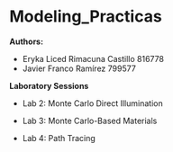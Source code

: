 # Modeling_Practicas

**Authors:**

- Eryka Liced Rimacuna Castillo     816778
- Javier Franco Ramírez             799577

**Laboratory Sessions**

- Lab 2: Monte Carlo Direct Illumination

- Lab 3: Monte Carlo-Based Materials

- Lab 4: Path Tracing


